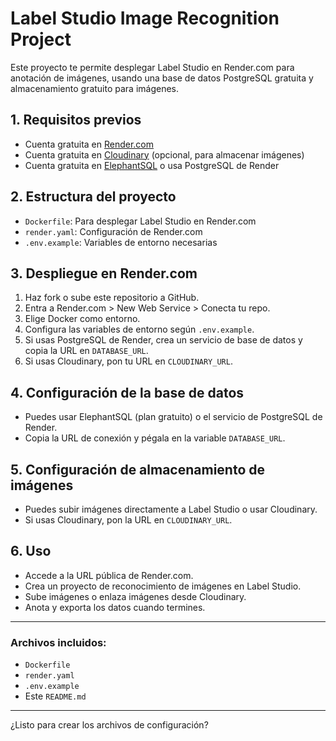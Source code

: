 # Label Studio Image Recognition Project

Este proyecto te permite desplegar Label Studio en Render.com para anotación de imágenes, usando una base de datos PostgreSQL gratuita y almacenamiento gratuito para imágenes.

## 1. Requisitos previos
- Cuenta gratuita en [Render.com](https://render.com/)
- Cuenta gratuita en [Cloudinary](https://cloudinary.com/) (opcional, para almacenar imágenes)
- Cuenta gratuita en [ElephantSQL](https://www.elephantsql.com/) o usa PostgreSQL de Render

## 2. Estructura del proyecto
- `Dockerfile`: Para desplegar Label Studio en Render.com
- `render.yaml`: Configuración de Render.com
- `.env.example`: Variables de entorno necesarias

## 3. Despliegue en Render.com
1. Haz fork o sube este repositorio a GitHub.
2. Entra a Render.com > New Web Service > Conecta tu repo.
3. Elige Docker como entorno.
4. Configura las variables de entorno según `.env.example`.
5. Si usas PostgreSQL de Render, crea un servicio de base de datos y copia la URL en `DATABASE_URL`.
6. Si usas Cloudinary, pon tu URL en `CLOUDINARY_URL`.

## 4. Configuración de la base de datos
- Puedes usar ElephantSQL (plan gratuito) o el servicio de PostgreSQL de Render.
- Copia la URL de conexión y pégala en la variable `DATABASE_URL`.

## 5. Configuración de almacenamiento de imágenes
- Puedes subir imágenes directamente a Label Studio o usar Cloudinary.
- Si usas Cloudinary, pon la URL en `CLOUDINARY_URL`.

## 6. Uso
- Accede a la URL pública de Render.com.
- Crea un proyecto de reconocimiento de imágenes en Label Studio.
- Sube imágenes o enlaza imágenes desde Cloudinary.
- Anota y exporta los datos cuando termines.

---

### Archivos incluidos:
- `Dockerfile`
- `render.yaml`
- `.env.example`
- Este `README.md`

---

¿Listo para crear los archivos de configuración?
